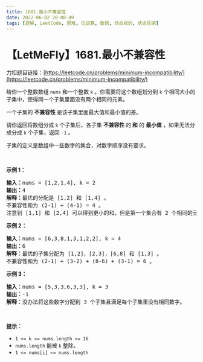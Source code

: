 ```yaml
---
title: 1681.最小不兼容性
date: 2022-06-02 20-08-49
tags: [题解, LeetCode, 困难, 位运算, 数组, 动态规划, 状态压缩]
---
```


# 【LetMeFly】1681.最小不兼容性

力扣题目链接：[https://leetcode.cn/problems/minimum-incompatibility/](https://leetcode.cn/problems/minimum-incompatibility/)

<p>给你一个整数数组 <code>nums</code>​​​ 和一个整数 <code>k</code> 。你需要将这个数组划分到 <code>k</code> 个相同大小的子集中，使得同一个子集里面没有两个相同的元素。</p>

<p>一个子集的 <strong>不兼容性</strong> 是该子集里面最大值和最小值的差。</p>

<p>请你返回将数组分成 <code>k</code> 个子集后，各子集 <strong>不兼容性 </strong>的<strong> 和</strong> 的 <strong>最小值</strong> ，如果无法分成分成 <code>k</code> 个子集，返回 <code>-1</code> 。</p>

<p>子集的定义是数组中一些数字的集合，对数字顺序没有要求。</p>

<p> </p>

<p><strong>示例 1：</strong></p>

<pre>
<b>输入：</b>nums = [1,2,1,4], k = 2
<b>输出：</b>4
<b>解释：</b>最优的分配是 [1,2] 和 [1,4] 。
不兼容性和为 (2-1) + (4-1) = 4 。
注意到 [1,1] 和 [2,4] 可以得到更小的和，但是第一个集合有 2 个相同的元素，所以不可行。</pre>

<p><strong>示例 2：</strong></p>

<pre>
<b>输入：</b>nums = [6,3,8,1,3,1,2,2], k = 4
<b>输出：</b>6
<b>解释：</b>最优的子集分配为 [1,2]，[2,3]，[6,8] 和 [1,3] 。
不兼容性和为 (2-1) + (3-2) + (8-6) + (3-1) = 6 。
</pre>

<p><strong>示例 3：</strong></p>

<pre>
<b>输入：</b>nums = [5,3,3,6,3,3], k = 3
<b>输出：</b>-1
<b>解释：</b>没办法将这些数字分配到 3 个子集且满足每个子集里没有相同数字。
</pre>

<p> </p>

<p><strong>提示：</strong></p>

<ul>
	<li><code>1 <= k <= nums.length <= 16</code></li>
	<li><code>nums.length</code> 能被 <code>k</code> 整除。</li>
	<li><code>1 <= nums[i] <= nums.length</code></li>
</ul>


    